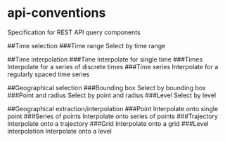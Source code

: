 # api-conventions
Specification for REST API query components

##Time selection
###Time range
Select by time range

##Time interpolation
###Time
Interpolate for single time
###Times
Interpolate for a series of discrete times
###Time series
Interpolate for a regularly spaced time series

##Geographical selection
###Bounding box
Select by bounding box
###Point and radius
Select by point and radius
###Level
Select by level

##Geographical extraction/interpolation
###Point
Interpolate onto single point
###Series of points
Interpolate onto series of points
###Trajectory
Interpolate onto a trajectory
###Grid
Interpolate onto a grid
###Level interpolation
Interpolate onto a level
